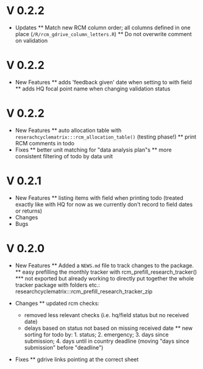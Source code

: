 

# V 0.2.2
* Updates
** Match new RCM column order; all columns defined in one place (`/R/rcm_gdrive_column_letters.R`) 
** Do not overwrite comment on validation
# V 0.2.2

* New Features
** adds 'feedback given' date when setting to with field
** adds HQ focal point name when changing validation status 

# V 0.2.2

* New Features
** auto allocation table with `reserachcyclematrix:::rcm_allocation_table()` (testing phase!)
** print RCM comments in todo
* Fixes
** better unit matching for "data analysis plan"s
** more consistent filtering of todo by data unit

# V 0.2.1

* New Features
** listing items with field when printing todo (treated exactly like with HQ for now as we currently don't record to field dates or returns)
* Changes
* Bugs
# V 0.2.0

* New Features
** Added a `NEWS.md` file to track changes to the package.
** easy prefilling the monthly tracker with rcm_prefill_research_tracker()
*** not exported but already working to directly put together the whole tracker package with folders etc.: researchcyclematrix:::rcm_prefill_research_tracker_zip

* Changes
** updated rcm checks:
  - removed less relevant checks (i.e. hq/field status but no received date)
  - delays based on status not based on missing received date
** new sorting for  todo by: 1. status; 2. emergency; 3. days since submission; 4. days until in country deadline (moving "days since submission" before "deadline")

* Fixes
** gdrive links pointing at the correct sheet
